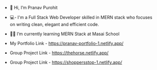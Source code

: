 -  👋 Hi, I’m Pranav Purohit
-  💻- I'm a Full Stack Web Developer skilled in MERN stack who focuses on writing clean, elegant and efficient code.

- 👨‍🎓 I’m currently learning MERN Stack at Masai School


- My Portfolio  Link - https://pranav-portfolio-1.netlify.app/
- Group Project Link - https://thehorse.netlify.app/
- Group Project Link - https://shoppersstop-1.netlify.app/
<!---
pranav1432/pranav1432 is a ✨ special ✨ repository because its `README.md` (this file) appears on your GitHub profile.
You can click the Preview link to take a look at your changes.
--->
